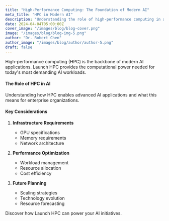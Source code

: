 ```yaml
---
title: "High-Performance Computing: The Foundation of Modern AI"
meta_title: "HPC in Modern AI"
description: "Understanding the role of high-performance computing in advancing AI capabilities."
date: 2024-04-04T05:00:00Z
cover_image: "/images/blog/blog-cover.png"
image: "/images/blog/blog-img-5.png"
author: "Dr. Robert Chen"
author_image: "/images/blog/author/author-5.png"
draft: false
---
```


High-performance computing (HPC) is the backbone of modern AI applications. Launch HPC provides the computational power needed for today's most demanding AI workloads.

#### The Role of HPC in AI

Understanding how HPC enables advanced AI applications and what this means for enterprise organizations.

#### Key Considerations

1. **Infrastructure Requirements**
   - GPU specifications
   - Memory requirements
   - Network architecture

2. **Performance Optimization**
   - Workload management
   - Resource allocation
   - Cost efficiency

3. **Future Planning**
   - Scaling strategies
   - Technology evolution
   - Resource forecasting

Discover how Launch HPC can power your AI initiatives.
